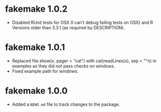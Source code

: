 # fakemake 1.0.2

* Disabled RUnit tests for OSX (I can't debug failing tests on OSX) 
  and R Versions older than 3.3.1 (as required by DESCRIPTION).

# fakemake 1.0.1

* Replaced file.show(x, pager = "cat") with cat(readLines(x), sep = "\"n) in
  examples as they did not pass checks on windows.
* Fixed example path for windows. 

# fakemake 1.0.0

* Added a `NEWS.md` file to track changes to the package.



